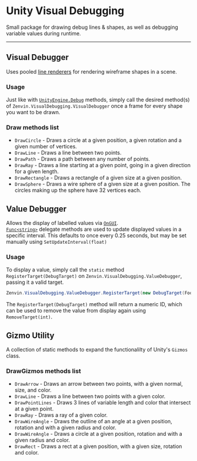 # Unity Visual Debugging
Small package for drawing debug lines & shapes, as well as debugging variable values during runtime.

---
## Visual Debugger
Uses pooled [line renderers](https://docs.unity3d.com/ScriptReference/LineRenderer.html) for rendering wireframe shapes in a scene.

### Usage
Just like with [`UnityEngine.Debug`](https://docs.unity3d.com/ScriptReference/Debug.html) methods, simply call the desired method(s) of `Zenvin.VisualDebugging.VisualDebugger` once a frame for every shape you want to be drawn.

### Draw methods list
* `DrawCircle` - Draws a circle at a given position, a given rotation and a given number of vertices.
* `DrawLine` - Draws a line between two points.
* `DrawPath` - Draws a path between any number of points.
* `DrawRay` - Draws a line starting at a given point, going in a given direction for a given length.
* `DrawRectangle` - Draws a rectangle of a given size at a given position.
* `DrawSphere` - Draws a wire sphere of a given size at a given position. The circles making up the sphere have 32 vertices each.


## Value Debugger
Allows the display of labelled values via [`OnGUI`](https://docs.unity3d.com/ScriptReference/MonoBehaviour.OnGUI.html). \
[`Func<string>`](https://learn.microsoft.com/en-us/dotnet/api/system.func-1?view=net-7.0) delegate methods are used to update displayed values in a specific interval. This defaults to once every 0.25 seconds, but may be set manually using `SetUpdateInterval(float)`

### Usage
To display a value, simply call the `static` method `RegisterTarget(DebugTarget)` on `Zenvin.VisualDebugging.ValueDebugger`, passing it a valid target.
```csharp
Zenvin.VisualDebugging.ValueDebugger.RegisterTarget(new DebugTarget(Foo, "Some Value"));    // assuming Foo is a method with return type string.
```
The `RegisterTarget(DebugTarget)` method will return a numeric ID, which can be used to remove the value from display again using `RemoveTarget(int)`.


## Gizmo Utility
A collection of static methods to expand the functionalilty of Unity's `Gizmos` class.

### DrawGizmos methods list
* `DrawArrow` - Draws an arrow between two points, with a given normal, size, and color.
* `DrawLine` - Draws a line between two points with a given color.
* `DrawPointLines` - Draws 3 lines of variable length and color that intersect at a given point.
* `DrawRay` - Draws a ray of a given color.
* `DrawWireAngle` - Draws the outline of an angle at a given position, rotation and with a given radius and color.
* `DrawWireAngle` - Draws a circle at a given position, rotation and with a given radius and color.
* `DrawRect` - Draws a rect at a given position, with a given size, rotation and color.